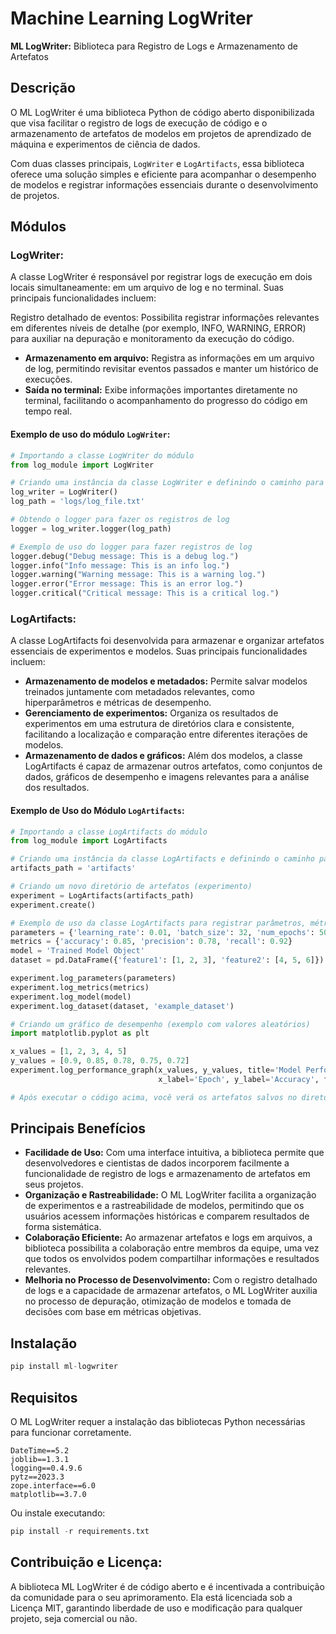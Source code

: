 # Machine Learning __LogWriter__

**ML LogWriter:** Biblioteca para Registro de Logs e Armazenamento de Artefatos

## Descrição
O ML LogWriter é uma biblioteca Python de código aberto disponibilizada que visa facilitar o registro de logs de execução de código e o armazenamento de artefatos de modelos em projetos de aprendizado de máquina e experimentos de ciência de dados. 

Com duas classes principais, `LogWriter` e `LogArtifacts`, essa biblioteca oferece uma solução simples e eficiente para acompanhar o desempenho de modelos e registrar informações essenciais durante o desenvolvimento de projetos.

## Módulos
### LogWriter:
A classe LogWriter é responsável por registrar logs de execução em dois locais simultaneamente: em um arquivo de log e no terminal. Suas principais funcionalidades incluem:

Registro detalhado de eventos: Possibilita registrar informações relevantes em diferentes níveis de detalhe (por exemplo, INFO, WARNING, ERROR) para auxiliar na depuração e monitoramento da execução do código.
- **Armazenamento em arquivo:** Registra as informações em um arquivo de log, permitindo revisitar eventos passados e manter um histórico de execuções.
- **Saída no terminal:** Exibe informações importantes diretamente no terminal, facilitando o acompanhamento do progresso do código em tempo real.

#### Exemplo de uso do módulo `LogWriter`:
```python
# Importando a classe LogWriter do módulo
from log_module import LogWriter

# Criando uma instância da classe LogWriter e definindo o caminho para o arquivo de log
log_writer = LogWriter()
log_path = 'logs/log_file.txt'

# Obtendo o logger para fazer os registros de log
logger = log_writer.logger(log_path)

# Exemplo de uso do logger para fazer registros de log
logger.debug("Debug message: This is a debug log.")
logger.info("Info message: This is an info log.")
logger.warning("Warning message: This is a warning log.")
logger.error("Error message: This is an error log.")
logger.critical("Critical message: This is a critical log.")
```

### LogArtifacts:
A classe LogArtifacts foi desenvolvida para armazenar e organizar artefatos essenciais de experimentos e modelos. Suas principais funcionalidades incluem:

- **Armazenamento de modelos e metadados:** Permite salvar modelos treinados juntamente com metadados relevantes, como hiperparâmetros e métricas de desempenho.
- **Gerenciamento de experimentos:** Organiza os resultados de experimentos em uma estrutura de diretórios clara e consistente, facilitando a localização e comparação entre diferentes iterações de modelos.
- **Armazenamento de dados e gráficos:** Além dos modelos, a classe LogArtifacts é capaz de armazenar outros artefatos, como conjuntos de dados, gráficos de desempenho e imagens relevantes para a análise dos resultados.

#### Exemplo de Uso do Módulo `LogArtifacts`:

```python
# Importando a classe LogArtifacts do módulo
from log_module import LogArtifacts

# Criando uma instância da classe LogArtifacts e definindo o caminho para o diretório de artefatos
artifacts_path = 'artifacts'

# Criando um novo diretório de artefatos (experimento)
experiment = LogArtifacts(artifacts_path)
experiment.create()

# Exemplo de uso da classe LogArtifacts para registrar parâmetros, métricas, modelo e dataset
parameters = {'learning_rate': 0.01, 'batch_size': 32, 'num_epochs': 50}
metrics = {'accuracy': 0.85, 'precision': 0.78, 'recall': 0.92}
model = 'Trained Model Object'
dataset = pd.DataFrame({'feature1': [1, 2, 3], 'feature2': [4, 5, 6]})

experiment.log_parameters(parameters)
experiment.log_metrics(metrics)
experiment.log_model(model)
experiment.log_dataset(dataset, 'example_dataset')

# Criando um gráfico de desempenho (exemplo com valores aleatórios)
import matplotlib.pyplot as plt

x_values = [1, 2, 3, 4, 5]
y_values = [0.9, 0.85, 0.78, 0.75, 0.72]
experiment.log_performance_graph(x_values, y_values, title='Model Performance',
                                 x_label='Epoch', y_label='Accuracy', filename='accuracy_graph')

# Após executar o código acima, você verá os artefatos salvos no diretório 'artifacts' com os resultados do experimento.
```

## Principais Benefícios

- **Facilidade de Uso:** Com uma interface intuitiva, a biblioteca permite que desenvolvedores e cientistas de dados incorporem facilmente a funcionalidade de registro de logs e armazenamento de artefatos em seus projetos.
- **Organização e Rastreabilidade:** O ML LogWriter facilita a organização de experimentos e a rastreabilidade de modelos, permitindo que os usuários acessem informações históricas e comparem resultados de forma sistemática.
- **Colaboração Eficiente:** Ao armazenar artefatos e logs em arquivos, a biblioteca possibilita a colaboração entre membros da equipe, uma vez que todos os envolvidos podem compartilhar informações e resultados relevantes.
- **Melhoria no Processo de Desenvolvimento:** Com o registro detalhado de logs e a capacidade de armazenar artefatos, o ML LogWriter auxilia no processo de depuração, otimização de modelos e tomada de decisões com base em métricas objetivas.

## Instalação
```python
pip install ml-logwriter
```

## Requisitos
O ML LogWriter requer a instalação das bibliotecas Python necessárias para funcionar corretamente.
```
DateTime==5.2
joblib==1.3.1
logging==0.4.9.6
pytz==2023.3
zope.interface==6.0
matplotlib==3.7.0
```
Ou instale executando:
```python
pip install -r requirements.txt
```



## Contribuição e Licença:
A biblioteca ML LogWriter é de código aberto e é incentivada a contribuição da comunidade para o seu aprimoramento. Ela está licenciada sob a Licença MIT, garantindo liberdade de uso e modificação para qualquer projeto, seja comercial ou não.
